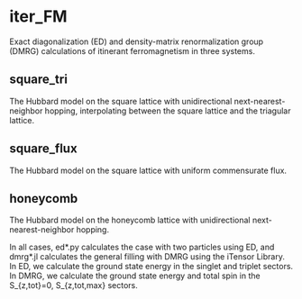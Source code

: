 # iter_FM
Exact diagonalization (ED) and density-matrix renormalization group (DMRG) calculations of itinerant ferromagnetism in three systems.

## square_tri
The Hubbard model on the square lattice with unidirectional next-nearest-neighbor hopping, interpolating between the square lattice and the triagular lattice.

## square_flux
The Hubbard model on the square lattice with uniform commensurate flux.

## honeycomb
The Hubbard model on the honeycomb lattice with unidirectional next-nearest-neighbor hopping.

In all cases, ed\*.py calculates the case with two particles using ED, and dmrg\*.jl calculates the general filling with DMRG using the iTensor Library. In ED, we calculate the ground state energy in the singlet and triplet sectors. In DMRG, we calculate the ground state energy and total spin in the S_{z,tot}=0, S_{z,tot,max} sectors.
